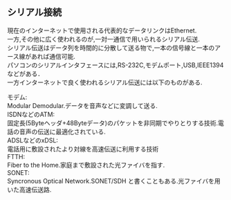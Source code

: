 ## シリアル接続
現在のインターネットで使用される代表的なデータリンクはEthernet.  
一方,その他に広く使われるのが,一対一通信で用いられるシリアル伝送.  
シリアル伝送はデータ列を時間的に分散して送る物で,一本の信号線と一本のアース線があれば通信可能.  
パソコンのシリアルインタフェースには,RS-232C,モデムポート,USB,IEEE1394などがある．  
一方インターネットで良く使われるシリアル伝送には以下のものがある.  

モデム:  
Modular Demodular.データを音声などに変調して送る.  
ISDNなどのATM:  
固定長(5Byteヘッダ+48Byteデータ)のパケットを非同期でやりとりする技術.電話の音声の伝送に最適化されている.  
ADSLなどのxDSL:  
電話用に敷設されたより対線を高速伝送に利用する技術  
FTTH:  
Fiber to the Home.家庭まで敷設された光ファイバを指す.  
SONET:  
Syncronous Optical Network.SONET/SDH と書くこともある.光ファイバを用いた高速伝送路.  


